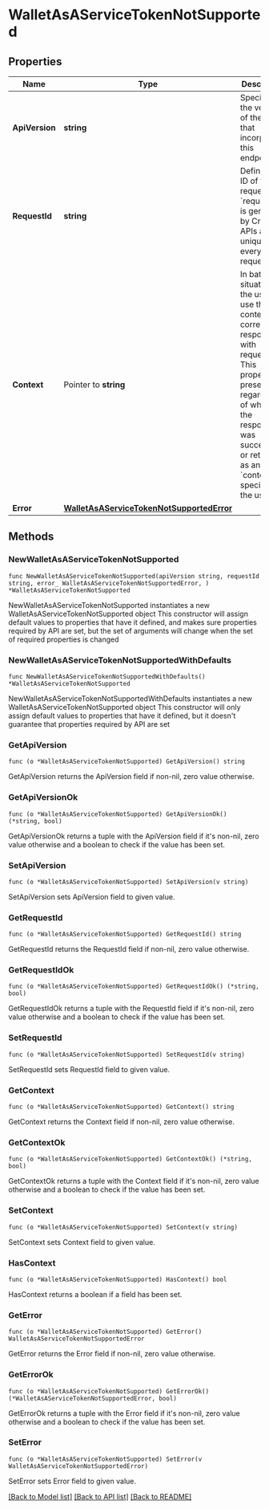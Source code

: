 # WalletAsAServiceTokenNotSupported

## Properties

Name | Type | Description | Notes
------------ | ------------- | ------------- | -------------
**ApiVersion** | **string** | Specifies the version of the API that incorporates this endpoint. | 
**RequestId** | **string** | Defines the ID of the request. The &#x60;requestId&#x60; is generated by Crypto APIs and it&#39;s unique for every request. | 
**Context** | Pointer to **string** | In batch situations the user can use the context to correlate responses with requests. This property is present regardless of whether the response was successful or returned as an error. &#x60;context&#x60; is specified by the user. | [optional] 
**Error** | [**WalletAsAServiceTokenNotSupportedError**](WalletAsAServiceTokenNotSupportedError.md) |  | 

## Methods

### NewWalletAsAServiceTokenNotSupported

`func NewWalletAsAServiceTokenNotSupported(apiVersion string, requestId string, error_ WalletAsAServiceTokenNotSupportedError, ) *WalletAsAServiceTokenNotSupported`

NewWalletAsAServiceTokenNotSupported instantiates a new WalletAsAServiceTokenNotSupported object
This constructor will assign default values to properties that have it defined,
and makes sure properties required by API are set, but the set of arguments
will change when the set of required properties is changed

### NewWalletAsAServiceTokenNotSupportedWithDefaults

`func NewWalletAsAServiceTokenNotSupportedWithDefaults() *WalletAsAServiceTokenNotSupported`

NewWalletAsAServiceTokenNotSupportedWithDefaults instantiates a new WalletAsAServiceTokenNotSupported object
This constructor will only assign default values to properties that have it defined,
but it doesn't guarantee that properties required by API are set

### GetApiVersion

`func (o *WalletAsAServiceTokenNotSupported) GetApiVersion() string`

GetApiVersion returns the ApiVersion field if non-nil, zero value otherwise.

### GetApiVersionOk

`func (o *WalletAsAServiceTokenNotSupported) GetApiVersionOk() (*string, bool)`

GetApiVersionOk returns a tuple with the ApiVersion field if it's non-nil, zero value otherwise
and a boolean to check if the value has been set.

### SetApiVersion

`func (o *WalletAsAServiceTokenNotSupported) SetApiVersion(v string)`

SetApiVersion sets ApiVersion field to given value.


### GetRequestId

`func (o *WalletAsAServiceTokenNotSupported) GetRequestId() string`

GetRequestId returns the RequestId field if non-nil, zero value otherwise.

### GetRequestIdOk

`func (o *WalletAsAServiceTokenNotSupported) GetRequestIdOk() (*string, bool)`

GetRequestIdOk returns a tuple with the RequestId field if it's non-nil, zero value otherwise
and a boolean to check if the value has been set.

### SetRequestId

`func (o *WalletAsAServiceTokenNotSupported) SetRequestId(v string)`

SetRequestId sets RequestId field to given value.


### GetContext

`func (o *WalletAsAServiceTokenNotSupported) GetContext() string`

GetContext returns the Context field if non-nil, zero value otherwise.

### GetContextOk

`func (o *WalletAsAServiceTokenNotSupported) GetContextOk() (*string, bool)`

GetContextOk returns a tuple with the Context field if it's non-nil, zero value otherwise
and a boolean to check if the value has been set.

### SetContext

`func (o *WalletAsAServiceTokenNotSupported) SetContext(v string)`

SetContext sets Context field to given value.

### HasContext

`func (o *WalletAsAServiceTokenNotSupported) HasContext() bool`

HasContext returns a boolean if a field has been set.

### GetError

`func (o *WalletAsAServiceTokenNotSupported) GetError() WalletAsAServiceTokenNotSupportedError`

GetError returns the Error field if non-nil, zero value otherwise.

### GetErrorOk

`func (o *WalletAsAServiceTokenNotSupported) GetErrorOk() (*WalletAsAServiceTokenNotSupportedError, bool)`

GetErrorOk returns a tuple with the Error field if it's non-nil, zero value otherwise
and a boolean to check if the value has been set.

### SetError

`func (o *WalletAsAServiceTokenNotSupported) SetError(v WalletAsAServiceTokenNotSupportedError)`

SetError sets Error field to given value.



[[Back to Model list]](../README.md#documentation-for-models) [[Back to API list]](../README.md#documentation-for-api-endpoints) [[Back to README]](../README.md)


